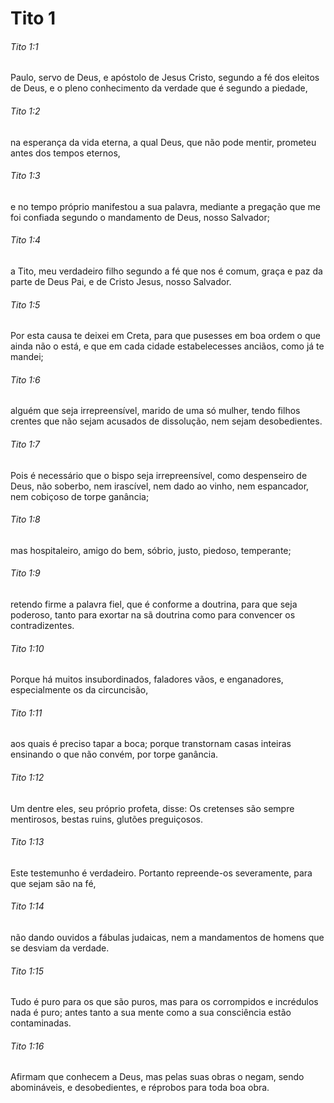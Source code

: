# Tito 1

###### Tito 1:1

Paulo, servo de Deus, e apóstolo de Jesus Cristo, segundo a fé dos eleitos de Deus, e o pleno conhecimento da verdade que é segundo a piedade,

###### Tito 1:2

na esperança da vida eterna, a qual Deus, que não pode mentir, prometeu antes dos tempos eternos,

###### Tito 1:3

e no tempo próprio manifestou a sua palavra, mediante a pregação que me foi confiada segundo o mandamento de Deus, nosso Salvador;

###### Tito 1:4

a Tito, meu verdadeiro filho segundo a fé que nos é comum, graça e paz da parte de Deus Pai, e de Cristo Jesus, nosso Salvador.

###### Tito 1:5

Por esta causa te deixei em Creta, para que pusesses em boa ordem o que ainda não o está, e que em cada cidade estabelecesses anciãos, como já te mandei;

###### Tito 1:6

alguém que seja irrepreensível, marido de uma só mulher, tendo filhos crentes que não sejam acusados de dissolução, nem sejam desobedientes.

###### Tito 1:7

Pois é necessário que o bispo seja irrepreensível, como despenseiro de Deus, não soberbo, nem irascível, nem dado ao vinho, nem espancador, nem cobiçoso de torpe ganância;

###### Tito 1:8

mas hospitaleiro, amigo do bem, sóbrio, justo, piedoso, temperante;

###### Tito 1:9

retendo firme a palavra fiel, que é conforme a doutrina, para que seja poderoso, tanto para exortar na sã doutrina como para convencer os contradizentes.

###### Tito 1:10

Porque há muitos insubordinados, faladores vãos, e enganadores, especialmente os da circuncisão,

###### Tito 1:11

aos quais é preciso tapar a boca; porque transtornam casas inteiras ensinando o que não convém, por torpe ganância.

###### Tito 1:12

Um dentre eles, seu próprio profeta, disse: Os cretenses são sempre mentirosos, bestas ruins, glutões preguiçosos.

###### Tito 1:13

Este testemunho é verdadeiro. Portanto repreende-os severamente, para que sejam são na fé,

###### Tito 1:14

não dando ouvidos a fábulas judaicas, nem a mandamentos de homens que se desviam da verdade.

###### Tito 1:15

Tudo é puro para os que são puros, mas para os corrompidos e incrédulos nada é puro; antes tanto a sua mente como a sua consciência estão contaminadas.

###### Tito 1:16

Afirmam que conhecem a Deus, mas pelas suas obras o negam, sendo abomináveis, e desobedientes, e réprobos para toda boa obra.


